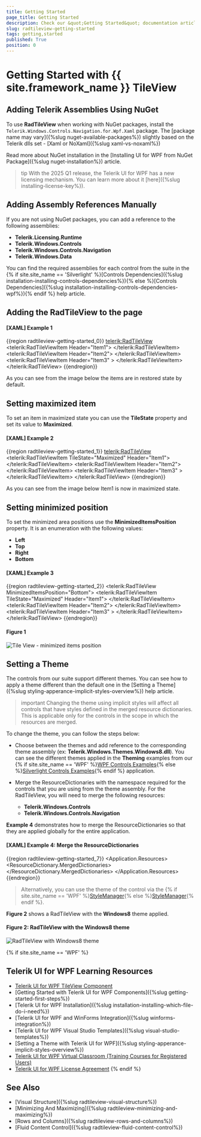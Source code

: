 ```yaml
---
title: Getting Started
page_title: Getting Started
description: Check our &quot;Getting Started&quot; documentation article for the RadTileView {{ site.framework_name }} control.
slug: radtileview-getting-started
tags: getting,started
published: True
position: 0
---
```


# Getting Started with {{ site.framework_name }} TileView

## Adding Telerik Assemblies Using NuGet

To use __RadTileView__ when working with NuGet packages, install the `Telerik.Windows.Controls.Navigation.for.Wpf.Xaml` package. The [package name may vary]({%slug nuget-available-packages%}) slightly based on the Telerik dlls set - [Xaml or NoXaml]({%slug xaml-vs-noxaml%})

Read more about NuGet installation in the [Installing UI for WPF from NuGet Package]({%slug nuget-installation%}) article.

>tip With the 2025 Q1 release, the Telerik UI for WPF has a new licensing mechanism. You can learn more about it [here]({%slug installing-license-key%}).

## Adding Assembly References Manually

If you are not using NuGet packages, you can add a reference to the following assemblies:

* __Telerik.Licensing.Runtime__
* __Telerik.Windows.Controls__
* __Telerik.Windows.Controls.Navigation__
* __Telerik.Windows.Data__

You can find the required assemblies for each control from the suite in the {% if site.site_name == 'Silverlight' %}[Controls Dependencies]({%slug installation-installing-controls-dependencies%}){% else %}[Controls Dependencies]({%slug installation-installing-controls-dependencies-wpf%}){% endif %} help article.

## Adding the RadTileView to the page

#### __[XAML] Example 1__
{{region radtileview-getting-started_0}}
	<UserControl x:Class="RadTileViewHelpExamples.MainPage"
	    xmlns="http://schemas.microsoft.com/winfx/2006/xaml/presentation" 
	    xmlns:x="http://schemas.microsoft.com/winfx/2006/xaml"
	    xmlns:telerik="http://schemas.telerik.com/2008/xaml/presentation">
	    <Grid x:Name="LayoutRoot">
	        <telerik:RadTileView>
	            <telerik:RadTileViewItem Header="Item1">
	                <TextBlock Text="Item1 Content"/>
	            </telerik:RadTileViewItem>
	            <telerik:RadTileViewItem Header="Item2">
	                <TextBlock Text="Item2 Content"/>
	            </telerik:RadTileViewItem>
	            <telerik:RadTileViewItem Header="Item3" >
	                <TextBlock Text="Item3 Content"/>
	            </telerik:RadTileViewItem>
	        </telerik:RadTileView>
	    </Grid>
	</UserControl>
{{endregion}}

As you can see from the image below the items are in restored state by default.

## Setting maximized item

To set an item in maximized state you can use the __TileState__ property and set its value to __Maximized__.				

#### __[XAML] Example 2__

{{region radtileview-getting-started_1}}
	<telerik:RadTileView>
	    <telerik:RadTileViewItem TileState="Maximized" Header="Item1">
	        <TextBlock Text="Item1 Content"/>
	    </telerik:RadTileViewItem>
	    <telerik:RadTileViewItem Header="Item2">
	        <TextBlock Text="Item2 Content"/>
	    </telerik:RadTileViewItem>
	    <telerik:RadTileViewItem Header="Item3" >
	        <TextBlock Text="Item3 Content"/>
	    </telerik:RadTileViewItem>
	</telerik:RadTileView>
{{endregion}}

As you can see from the image below Item1 is now in maximized state.

## Setting minimized position

To set the minimized area positions use the __MinimizedItemsPosition__ property. It is an enumeration with the following values:				
* __Left__
* __Top__
* __Right__
* __Bottom__

#### __[XAML] Example 3__

{{region radtileview-getting-started_2}}
	<telerik:RadTileView MinimizedItemsPosition="Bottom">
	    <telerik:RadTileViewItem TileState="Maximized" Header="Item1">
	        <TextBlock Text="Item1 Content"/>
	    </telerik:RadTileViewItem>
	    <telerik:RadTileViewItem Header="Item2">
	        <TextBlock Text="Item2 Content"/>
	    </telerik:RadTileViewItem>
	    <telerik:RadTileViewItem Header="Item3" >
	        <TextBlock Text="Item3 Content"/>
	    </telerik:RadTileViewItem>
	</telerik:RadTileView>
{{endregion}}

#### __Figure 1__
![Tile View - minimized items position](images/tileview_Step3.png)

## Setting a Theme

The controls from our suite support different themes. You can see how to apply a theme different than the default one in the [Setting a Theme]({%slug styling-apperance-implicit-styles-overview%}) help article.

>important Changing the theme using implicit styles will affect all controls that have styles defined in the merged resource dictionaries. This is applicable only for the controls in the scope in which the resources are merged. 

To change the theme, you can follow the steps below:

* Choose between the themes and add reference to the corresponding theme assembly (ex: **Telerik.Windows.Themes.Windows8.dll**). You can see the different themes applied in the **Theming** examples from our {% if site.site_name == 'WPF' %}[WPF Controls Examples](https://demos.telerik.com/wpf/){% else %}[Silverlight Controls Examples](https://demos.telerik.com/silverlight/#TileView/Theming){% endif %} application.

* Merge the ResourceDictionaries with the namespace required for the controls that you are using from the theme assembly. For the RadTileView, you will need to merge the following resources:

	* __Telerik.Windows.Controls__
	* __Telerik.Windows.Controls.Navigation__

__Example 4__ demonstrates how to merge the ResourceDictionaries so that they are applied globally for the entire application.

#### __[XAML] Example 4: Merge the ResourceDictionaries__  
{{region radtileview-getting-started_7}}
	<Application.Resources>
		<ResourceDictionary>
			<ResourceDictionary.MergedDictionaries>
				<ResourceDictionary Source="/Telerik.Windows.Themes.Windows8;component/Themes/System.Windows.xaml"/>
				<ResourceDictionary Source="/Telerik.Windows.Themes.Windows8;component/Themes/Telerik.Windows.Controls.xaml"/>
				<ResourceDictionary Source="/Telerik.Windows.Themes.Windows8;component/Themes/Telerik.Windows.Controls.Navigation.xaml"/>
			</ResourceDictionary.MergedDictionaries>
		</ResourceDictionary>
	</Application.Resources>
{{endregion}}

>Alternatively, you can use the theme of the control via the {% if site.site_name == 'WPF' %}[StyleManager](https://docs.telerik.com/devtools/wpf/styling-and-appearance/stylemanager/common-styling-apperance-setting-theme-wpf){% else %}[StyleManager](https://docs.telerik.com/devtools/silverlight/styling-and-appearance/stylemanager/common-styling-apperance-setting-theme){% endif %}.

__Figure 2__ shows a RadTileView with the **Windows8** theme applied.

#### __Figure 2: RadTileView with the Windows8 theme__
![RadTileView with Windows8 theme](images/RadTileView-setting-theme.png)

{% if site.site_name == 'WPF' %}
## Telerik UI for WPF Learning Resources

* [Telerik UI for WPF TileView Component](https://www.telerik.com/products/wpf/tileview.aspx)
* [Getting Started with Telerik UI for WPF Components]({%slug getting-started-first-steps%})
* [Telerik UI for WPF Installation]({%slug installation-installing-which-file-do-i-need%})
* [Telerik UI for WPF and WinForms Integration]({%slug winforms-integration%})
* [Telerik UI for WPF Visual Studio Templates]({%slug visual-studio-templates%})
* [Setting a Theme with Telerik UI for WPF]({%slug styling-apperance-implicit-styles-overview%})
* [Telerik UI for WPF Virtual Classroom (Training Courses for Registered Users)](https://learn.telerik.com/learn/course/external/view/elearning/16/telerik-ui-for-wpf) 
* [Telerik UI for WPF License Agreement](https://www.telerik.com/purchase/license-agreement/wpf-dlw-s)
{% endif %}

## See Also
 * [Visual Structure]({%slug radtileview-visual-structure%})
 * [Minimizing And Maximizing]({%slug radtileview-minimizing-and-maximizing%})
 * [Rows and Columns]({%slug radtileview-rows-and-columns%})
 * [Fluid Content Control]({%slug radtileview-fluid-content-control%})